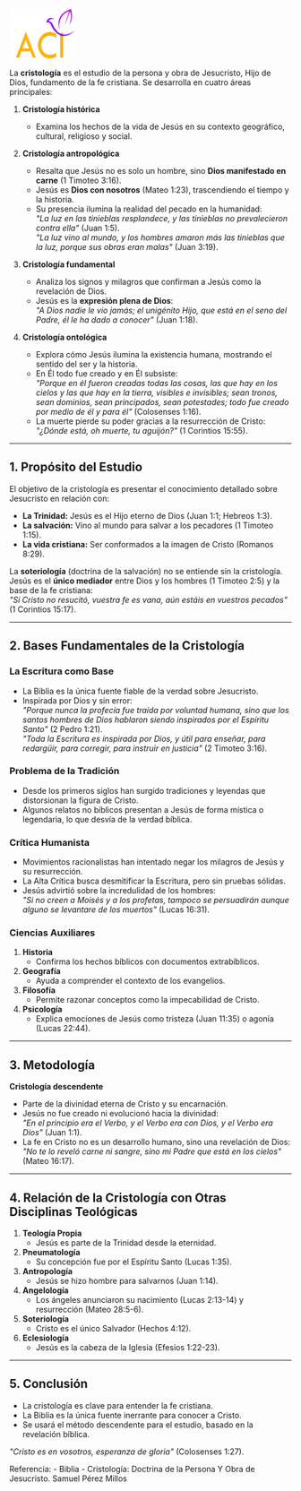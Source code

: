 <p>
  <img src="logo.png" width="120"/>
</p>


La **cristología** es el estudio de la persona y obra de Jesucristo, Hijo de Dios, fundamento de la fe cristiana. Se desarrolla en cuatro áreas principales:

1. **Cristología histórica**  
   - Examina los hechos de la vida de Jesús en su contexto geográfico, cultural, religioso y social.  
   
2. **Cristología antropológica**  
   - Resalta que Jesús no es solo un hombre, sino **Dios manifestado en carne** (1 Timoteo 3:16).  
   - Jesús es **Dios con nosotros** (Mateo 1:23), trascendiendo el tiempo y la historia.
   - Su presencia ilumina la realidad del pecado en la humanidad:  
     *"La luz en las tinieblas resplandece, y las tinieblas no prevalecieron contra ella"* (Juan 1:5).  
     *"La luz vino al mundo, y los hombres amaron más las tinieblas que la luz, porque sus obras eran malas"* (Juan 3:19).  

3. **Cristología fundamental**  
   - Analiza los signos y milagros que confirman a Jesús como la revelación de Dios.  
   - Jesús es la **expresión plena de Dios**:  
     *"A Dios nadie le vio jamás; el unigénito Hijo, que está en el seno del Padre, él le ha dado a conocer"* (Juan 1:18).  

4. **Cristología ontológica**  
   - Explora cómo Jesús ilumina la existencia humana, mostrando el sentido del ser y la historia.  
   - En Él todo fue creado y en Él subsiste:  
     *"Porque en él fueron creadas todas las cosas, las que hay en los cielos y las que hay en la tierra, visibles e invisibles; sean tronos, sean dominios, sean principados, sean potestades; todo fue creado por medio de él y para él"* (Colosenses 1:16).  
   - La muerte pierde su poder gracias a la resurrección de Cristo:  
     *"¿Dónde está, oh muerte, tu aguijón?"* (1 Corintios 15:55).  

---

## **1. Propósito del Estudio**
El objetivo de la cristología es presentar el conocimiento detallado sobre Jesucristo en relación con:

- **La Trinidad:** Jesús es el Hijo eterno de Dios (Juan 1:1; Hebreos 1:3).
- **La salvación:** Vino al mundo para salvar a los pecadores (1 Timoteo 1:15).
- **La vida cristiana:** Ser conformados a la imagen de Cristo (Romanos 8:29).  

La **soteriología** (doctrina de la salvación) no se entiende sin la cristología. Jesús es el **único mediador** entre Dios y los hombres (1 Timoteo 2:5) y la base de la fe cristiana:  
*"Si Cristo no resucitó, vuestra fe es vana, aún estáis en vuestros pecados"* (1 Corintios 15:17).  

---

## **2. Bases Fundamentales de la Cristología**

### **La Escritura como Base**
- La Biblia es la única fuente fiable de la verdad sobre Jesucristo.  
- Inspirada por Dios y sin error:  
  *"Porque nunca la profecía fue traída por voluntad humana, sino que los santos hombres de Dios hablaron siendo inspirados por el Espíritu Santo"* (2 Pedro 1:21).  
  *"Toda la Escritura es inspirada por Dios, y útil para enseñar, para redargüir, para corregir, para instruir en justicia"* (2 Timoteo 3:16).  

### **Problema de la Tradición**
- Desde los primeros siglos han surgido tradiciones y leyendas que distorsionan la figura de Cristo.  
- Algunos relatos no bíblicos presentan a Jesús de forma mística o legendaria, lo que desvía de la verdad bíblica.  

### **Crítica Humanista**
- Movimientos racionalistas han intentado negar los milagros de Jesús y su resurrección.  
- La Alta Crítica busca desmitificar la Escritura, pero sin pruebas sólidas.  
- Jesús advirtió sobre la incredulidad de los hombres:  
  *"Si no creen a Moisés y a los profetas, tampoco se persuadirán aunque alguno se levantare de los muertos"* (Lucas 16:31).  

### **Ciencias Auxiliares**
1. **Historia**  
   - Confirma los hechos bíblicos con documentos extrabíblicos.  
2. **Geografía**  
   - Ayuda a comprender el contexto de los evangelios.  
3. **Filosofía**  
   - Permite razonar conceptos como la impecabilidad de Cristo.  
4. **Psicología**  
   - Explica emociones de Jesús como tristeza (Juan 11:35) o agonía (Lucas 22:44).  

---

## **3. Metodología**

**Cristología descendente**  
   - Parte de la divinidad eterna de Cristo y su encarnación.  
   - Jesús no fue creado ni evolucionó hacia la divinidad:  
     *"En el principio era el Verbo, y el Verbo era con Dios, y el Verbo era Dios"* (Juan 1:1).  
   - La fe en Cristo no es un desarrollo humano, sino una revelación de Dios:  
     *"No te lo reveló carne ni sangre, sino mi Padre que está en los cielos"* (Mateo 16:17).  
     
---

## **4. Relación de la Cristología con Otras Disciplinas Teológicas**
1. **Teología Propia**  
   - Jesús es parte de la Trinidad desde la eternidad.  
2. **Pneumatología**  
   - Su concepción fue por el Espíritu Santo (Lucas 1:35).  
3. **Antropología**  
   - Jesús se hizo hombre para salvarnos (Juan 1:14).  
4. **Angelología**  
   - Los ángeles anunciaron su nacimiento (Lucas 2:13-14) y resurrección (Mateo 28:5-6).  
5. **Soteriología**  
   - Cristo es el único Salvador (Hechos 4:12).  
6. **Eclesiología**  
   - Jesús es la cabeza de la Iglesia (Efesios 1:22-23).  
   
---

## **5. Conclusión**
- La cristología es clave para entender la fe cristiana.  
- La Biblia es la única fuente inerrante para conocer a Cristo.  
- Se usará el método descendente para el estudio, basado en la revelación bíblica.  

*"Cristo es en vosotros, esperanza de gloria"* (Colosenses 1:27).  

Referencia: - Biblia
            - Cristología: Doctrina de la Persona Y Obra de Jesucristo. Samuel Pérez Millos
